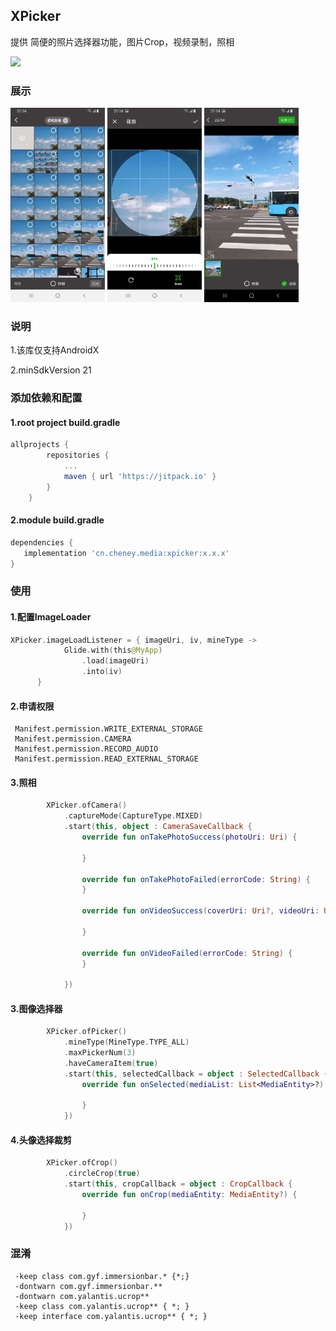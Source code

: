 ## XPicker

提供 简便的照片选择器功能，图片Crop，视频录制，照相

[![](https://jitpack.io/v/wangshuwen1107/xpicker.svg)](https://jitpack.io/#wangshuwen1107/xpicker)


### 展示
 <img src="./art/demo1.jpeg" width="30%"/>  <img src="./art/demo3.jpeg" width="30%"/>  <img src="./art/demo2.jpeg" width="30%"/> 



### 说明

1.该库仅支持AndroidX

2.minSdkVersion 21

### 添加依赖和配置

#### 1.root project build.gradle

```gradle
allprojects {
		repositories {
			...
			maven { url 'https://jitpack.io' }
		}
	}
```



#### 2.module build.gradle

```gradle
dependencies {
   implementation 'cn.cheney.media:xpicker:x.x.x'
}
```



### 使用

#### 1.配置ImageLoader

```kotlin
XPicker.imageLoadListener = { imageUri, iv, mineType ->
            Glide.with(this@MyApp)
                .load(imageUri)
                .into(iv)
      }
```

#### 2.申请权限

```text
 Manifest.permission.WRITE_EXTERNAL_STORAGE
 Manifest.permission.CAMERA
 Manifest.permission.RECORD_AUDIO
 Manifest.permission.READ_EXTERNAL_STORAGE
```

#### 3.照相

```kotlin
        XPicker.ofCamera()
            .captureMode(CaptureType.MIXED)
            .start(this, object : CameraSaveCallback {
                override fun onTakePhotoSuccess(photoUri: Uri) {
             
                }

                override fun onTakePhotoFailed(errorCode: String) {
                }

                override fun onVideoSuccess(coverUri: Uri?, videoUri: Uri, duration: Int?) {
               
                }

                override fun onVideoFailed(errorCode: String) {
                }

            })

```

#### 3.图像选择器

```kotlin
        XPicker.ofPicker()
            .mineType(MineType.TYPE_ALL)
            .maxPickerNum(3)
            .haveCameraItem(true)
            .start(this, selectedCallback = object : SelectedCallback {
                override fun onSelected(mediaList: List<MediaEntity>?) {
                  
                }
            })

```

#### 4.头像选择裁剪

```kotlin
        XPicker.ofCrop()
            .circleCrop(true)
            .start(this, cropCallback = object : CropCallback {
                override fun onCrop(mediaEntity: MediaEntity?) {
                   
                }
            })

```

### 混淆

```text
 -keep class com.gyf.immersionbar.* {*;}
 -dontwarn com.gyf.immersionbar.**
 -dontwarn com.yalantis.ucrop**
 -keep class com.yalantis.ucrop** { *; }
 -keep interface com.yalantis.ucrop** { *; }

```

